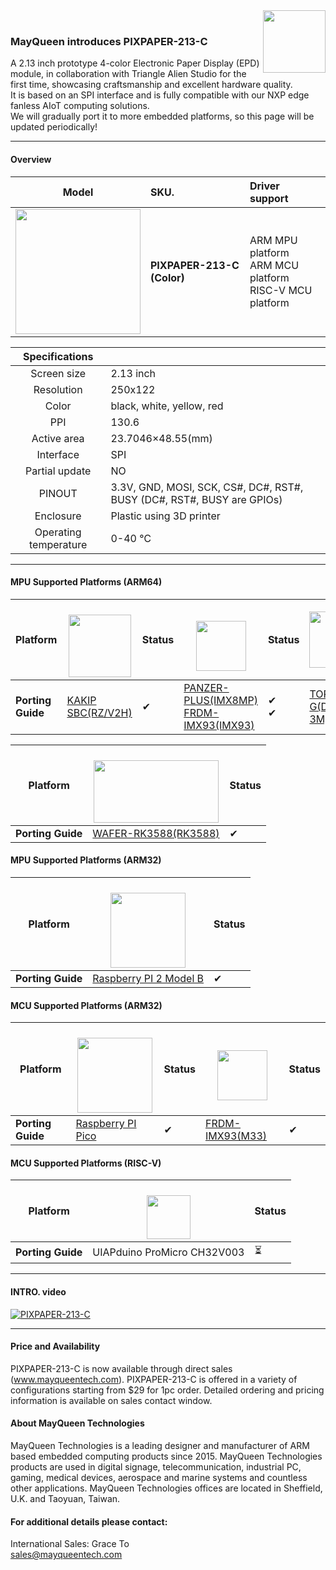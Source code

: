 <img src="https://www.mayqueentech.com/img/logo.png" width="100" align="right">
<br>

 ### MayQueen introduces PIXPAPER-213-C
A 2.13 inch prototype 4-color Electronic Paper Display (EPD) module, in collaboration with Triangle Alien Studio for the first time, showcasing craftsmanship and excellent hardware quality.<br>
It is based on an SPI interface and is fully compatible with our NXP edge fanless AIoT computing solutions.<br>
We will gradually port it to more embedded platforms, so this page will be updated periodically!

----------------------


#### Overview
|                         Model                         | SKU.                                                  |                       Driver support                       |
| :----------------------------------------------------------: | :----------------------------------------------------------- | :---------------------------------------------------------| 
| <img src="https://github.com/user-attachments/assets/eee65e6d-8fb5-4698-9081-32c951031dab" width="200"> | **PIXPAPER-213-C (Color)** <br />  | ARM MPU platform <br> ARM MCU platform <br> RISC-V MCU platform |


|                         Specifications                         |                                                   |
| :----------------------------------------------------------: | :----------------------------------------------------------- |
| Screen size | 2.13 inch |
| Resolution | 250x122 |
| Color | black, white, yellow, red |
| PPI | 130.6 |
| Active area | 23.7046×48.55(mm) |
| Interface | SPI |
| Partial update | NO |
| PINOUT | 3.3V, GND, MOSI, SCK, CS#, DC#, RST#, BUSY (DC#, RST#, BUSY are GPIOs)|
| Enclosure | Plastic using 3D printer |
|Operating temperature| 0-40 ℃ |

----------------------

#### MPU Supported Platforms (ARM64)

| **Platform** | <a href="https://www.renesas.com/" target="_blank"><br> <img src="https://www.macnica.com/apac/galaxy/zh_tw/products-support/products/renesas.coreimg.jpeg/structure/_jcr_content/root/container/container/bannerimage/1653236359047.jpeg" width="" height="100" /></a> | Status |<a href="https://www.nxp.com/" target="_blank"><br> <img src="https://github.com/TechNexion-Vision/.github/assets/28101204/67cc61c0-6bb7-44d5-889a-1ba5d4c0b9b5" width="" height="80" /></a> | Status | <a href="https://www.telechips.com/" target="_blank"><img width="" height="90" alt="image" src="https://github.com/user-attachments/assets/4f260b12-4d99-42e3-b9bd-6b90b2bbec16" /> | Status |
| ---- | ---- | ---- | ---- | ---- | ---- | ---- |
| **Porting Guide** | [KAKIP SBC(RZ/V2H)](https://github.com/MayQueenTechCommunity/PIXPAPER-213/blob/main/KAKIP_PIXPAPAER-213-C.md) | &#10004;  |  [PANZER-PLUS(IMX8MP)](https://github.com/MayQueenTechCommunity/PIXPAPER-213/blob/main/PIXPAPER-213-C_PIXPAPAER-213-C.md) <br> [FRDM-IMX93(IMX93)](https://github.com/MayQueenTechCommunity/PIXPAPER-213/blob/main/FRDM-IMX93_PIXPAPAER-213-C.md) | &#10004; <br> &#10004;| [TOPST D3-G(Dolphin 3M)](https://github.com/MayQueenTechCommunity/PIXPAPER-213/blob/main/D3G_PIXPAPAER-213-C.md) | &#10004; |

| **Platform** | <a href="https://www.rockchip.com/" target="_blank"><br> <img src="https://github.com/user-attachments/assets/6c51be9a-8cc4-4077-b67d-f1f72890f623" width="200" height="100" /></a> | Status |
| ---- | ---- | ---- |
| **Porting Guide** | [WAFER-RK3588(RK3588)](https://github.com/MayQueenTechCommunity/PIXPAPER-213/blob/main/WAFER-RK3588_PIXPAPAER-213-C.md) | &#10004;  |

#### MPU Supported Platforms (ARM32)

| **Platform** | <a href="https://www.raspberrypi.com/" target="_blank"><br> <img src="https://camo.githubusercontent.com/fc8b5f8e2e02a0e81be9f9ae53bdf674c2a730f55345c6df533ed0e319804095/68747470733a2f2f7777772e72617370626572727970692e636f6d2f6170702f75706c6f6164732f323032322f30322f434f4c4f55522d5261737062657272792d50692d53796d626f6c2d526567697374657265642e706e67" width="" height="120" /></a> | Status |
| ---- | ---- | ---- |
| **Porting Guide** | [Raspberry PI 2 Model B](https://github.com/MayQueenTechCommunity/PIXPAPER-213-C/blob/main/RPI2_PIXPAPAER-213-C.md)| &#10004;  |

#### MCU Supported Platforms (ARM32)

| **Platform** | <a href="https://www.raspberrypi.com/" target="_blank"><br> <img src="https://camo.githubusercontent.com/fc8b5f8e2e02a0e81be9f9ae53bdf674c2a730f55345c6df533ed0e319804095/68747470733a2f2f7777772e72617370626572727970692e636f6d2f6170702f75706c6f6164732f323032322f30322f434f4c4f55522d5261737062657272792d50692d53796d626f6c2d526567697374657265642e706e67" width="" height="120" /></a> | Status | <a href="https://www.nxp.com/" target="_blank"><br> <img src="https://github.com/TechNexion-Vision/.github/assets/28101204/67cc61c0-6bb7-44d5-889a-1ba5d4c0b9b5" width="" height="80" /></a> | Status |
| ---- | ---- | ---- | ---- | ---- |
| **Porting Guide** | [Raspberry PI Pico](https://github.com/MayQueenTechCommunity/PIXPAPER-213/blob/main/RPI-PICO_PIXPAPAER-213-C.md) | &#10004; | [FRDM-IMX93(M33)](https://github.com/MayQueenTechCommunity/PIXPAPER-213/blob/main/FRDM-IMX93-M33_PIXPAPAER-213-C.md) | &#10004; |

#### MCU Supported Platforms (RISC-V)

| **Platform** | <a href="https://www.arduino.cc/" target="_blank"><br> <img src="https://github.com/user-attachments/assets/9e220d56-5228-4b4e-9af4-240bc67e0c71" width="" height="70" /></a> | Status |
| ---- | ---- | ---- |
| **Porting Guide** | UIAPduino ProMicro CH32V003 | &#x23F3; |


----------------------
#### INTRO. video
[![PIXPAPER-213-C](https://res.cloudinary.com/marcomontalbano/image/upload/v1741367072/video_to_markdown/images/youtube--Of7b3zhF5BQ-c05b58ac6eb4c4700831b2b3070cd403.jpg)](https://youtu.be/Of7b3zhF5BQ?si=HYnkLzXCjnIHI1I5 "PIXPAPER-213-C")

----------------------
#### Price and Availability
PIXPAPER-213-C is now available through direct sales (www.mayqueentech.com).
PIXPAPER-213-C is offered in a variety of configurations starting from $29 for 1pc order.
Detailed ordering and pricing information is available on sales contact window.
<br>

#### About MayQueen Technologies
MayQueen Technologies is a leading designer and manufacturer of ARM based embedded computing products since 2015.
MayQueen Technologies products are used in digital signage, telecommunication, industrial PC, gaming, medical devices, aerospace and marine systems and countless other applications.
MayQueen Technologies offices are located in Sheffield, U.K. and Taoyuan, Taiwan.
<br>

#### For additional details please contact:

International Sales: Grace To
<br> 
sales@mayqueentech.com 
